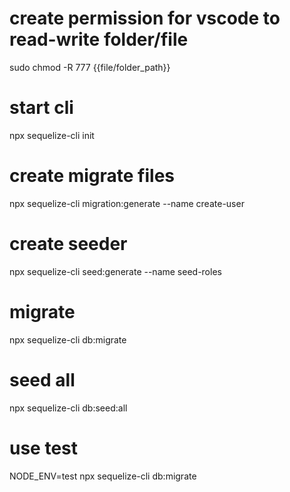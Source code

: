 # create permission for vscode to read-write folder/file
sudo chmod -R 777 {{file/folder_path}} 

# start cli
npx sequelize-cli init

# create migrate files
npx sequelize-cli migration:generate --name create-user

# create seeder
npx sequelize-cli seed:generate --name seed-roles

# migrate
npx sequelize-cli db:migrate
# seed all
npx sequelize-cli db:seed:all

# use test 
NODE_ENV=test npx sequelize-cli db:migrate



